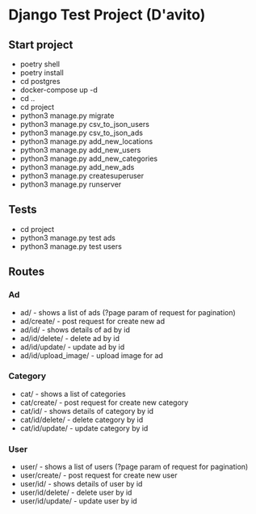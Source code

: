 # Django Test Project (D'avito)

## Start project

- poetry shell
- poetry install
- cd postgres
- docker-compose up -d
- cd ..
- cd project
- python3 manage.py migrate
- python3 manage.py csv_to_json_users
- python3 manage.py csv_to_json_ads
- python3 manage.py add_new_locations
- python3 manage.py add_new_users
- python3 manage.py add_new_categories
- python3 manage.py add_new_ads
- python3 manage.py createsuperuser
- python3 manage.py runserver

## Tests

- cd project
- python3 manage.py test ads
- python3 manage.py test users

## Routes

### Ad

- ad/ - shows a list of ads (?page param of request for pagination)
- ad/create/ - post request for create new ad
- ad/id/ - shows details of ad by id
- ad/id/delete/ - delete ad by id
- ad/id/update/ - update ad by id
- ad/id/upload_image/ - upload image for ad

### Category

- cat/ - shows a list of categories
- cat/create/ - post request for create new category
- cat/id/ - shows details of category by id
- cat/id/delete/ - delete category by id
- cat/id/update/ - update category by id

### User
- user/ - shows a list of users (?page param of request for pagination)
- user/create/ - post request for create new user
- user/id/ - shows details of user by id
- user/id/delete/ - delete user by id
- user/id/update/ - update user by id
